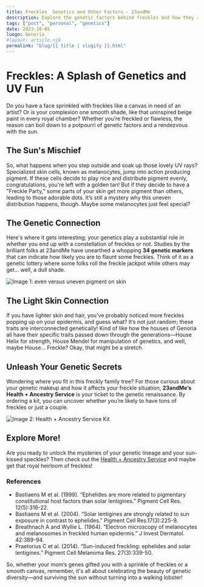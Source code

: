 ```yaml
---
title: Freckles  Genetics and Other Factors - 23andMe  
description: Explore the genetic factors behind freckles and how they relate to your heritage.  
tags: ["post", "personal", "genetics"]  
date: 2023-10-05  
luogo: Genoria  
#layout: article.njk  
permalink: "blog/{{ title | slugify }}.html"  
---
```


# Freckles: A Splash of Genetics and UV Fun

Do you have a face sprinkled with freckles like a canvas in need of an artist? Or is your complexion one smooth shade, like that uninspired beige paint in every royal chamber? Whether you’re freckled or flawless, the reason can boil down to a potpourri of genetic factors and a rendezvous with the sun.

## The Sun's Mischief 

So, what happens when you step outside and soak up those lovely UV rays? Specialized skin cells, known as melanocytes, jump into action producing pigment. If these cells decide to play nice and distribute pigment evenly, congratulations, you're left with a golden tan! But if they decide to have a "Freckle Party," some parts of your skin get more pigment than others, leading to those adorable dots. It’s still a mystery why this uneven distribution happens, though. Maybe some melanocytes just feel special?

## The Genetic Connection

Here's where it gets interesting; your genetics play a substantial role in whether you end up with a constellation of freckles or not. Studies by the brilliant folks at 23andMe have unearthed a whopping **34 genetic markers** that can indicate how likely you are to flaunt some freckles. Think of it as a genetic lottery where some folks roll the freckle jackpot while others may get... well, a dull shade.

![Image 1: even versus uneven pigment on skin](https://pub-prd-seohub-us-west-2.s3.us-west-2.amazonaws.com/wp-content/uploads/sites/2/2021/07/freckles.a5b205b6fc8a.png)

## The Light Skin Connection

If you have lighter skin and hair, you've probably noticed more freckles popping up on your epidermis, and guess what? It’s not just random; these traits are interconnected genetically! Kind of like how the houses of Genoria all have their specific traits passed down through the generations—House Helix for strength, House Mendel for manipulation of genetics, and well, maybe House... Freckle? Okay, that might be a stretch.

## Unleash Your Genetic Secrets

Wondering where you fit in this freckly family tree? For those curious about your genetic makeup and how it affects your freckle situation, **23andMe’s Health + Ancestry Service** is your ticket to the genetic renaissance. By ordering a kit, you can uncover whether you’re likely to have tons of freckles or just a couple. 

![Image 2: Health + Ancestry Service Kit](https://pub-prd-seohub-us-west-2.s3.us-west-2.amazonaws.com/wp-content/uploads/sites/2/2022/03/HA-Kit-Image-1.png)

## Explore More!

Are you ready to unlock the mysteries of your genetic lineage and your sun-kissed speckles? Then check out the [Health + Ancestry Service](https://www.23andme.com/dna-health-ancestry/) and maybe get that royal heirloom of freckles!

### References

- Bastiaens M et al. (1999). “Ephelides are more related to pigmentary constitutional host factors than solar lentigines.” Pigment Cell Res. 12(5):316-22.
- Bastiaens M et al. (2004). “Solar lentigines are strongly related to sun exposure in contrast to ephelides.” Pigment Cell Res.17(3):225-9.
- Breathnach A and Wyllie L. (1964). “Electron microscopy of melanocytes and melanosomes in freckled human epidermis.” J Invest Dermatol. 42:389-94.
- Praetorius C et al. (2014). “Sun-induced freckling: ephelides and solar lentigines.” Pigment Cell Melanoma Res. 27(3):339-50. 

So, whether your mom’s genes gifted you with a sprinkle of freckles or a smooth canvas, remember, it's all about celebrating the beauty of genetic diversity—and surviving the sun without turning into a walking lobster!